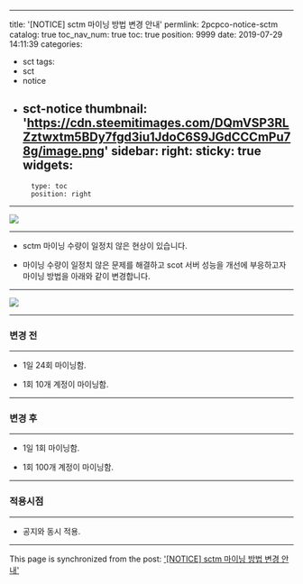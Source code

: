 
---
title: '[NOTICE] sctm 마이닝 방법 변경 안내'
permlink: 2pcpco-notice-sctm
catalog: true
toc_nav_num: true
toc: true
position: 9999
date: 2019-07-29 14:11:39
categories:
- sct
tags:
- sct
- notice
- sct-notice
thumbnail: 'https://cdn.steemitimages.com/DQmVSP3RLZztwxtm5BDy7fgd3iu1JdoC6S9JGdCCCmPu78g/image.png'
sidebar:
    right:
        sticky: true
widgets:
    -
        type: toc
        position: right
---


![](https://cdn.steemitimages.com/DQmVSP3RLZztwxtm5BDy7fgd3iu1JdoC6S9JGdCCCmPu78g/image.png)

***

*  sctm 마이닝 수량이 일정치 않은 현상이 있습니다.

* 마이닝 수량이 일정치 않은 문제를 해결하고 scot 서버 성능을 개선에 부응하고자 마이닝 방법을 아래와 같이 변경합니다.

***

![](https://cdn.steemitimages.com/DQmaPxarW5y7thcdVP6qyiLjPKrupj53JEPEpU7SUaHUCzc/image.png)

***

### 변경 전

***

* 1일 24회 마이닝함.

* 1회 10개 계정이 마이닝함.

***

### 변경 후

***

* 1일 1회 마이닝함.

* 1회 100개 계정이 마이닝함.

***

### 적용시점

***

* 공지와 동시 적용.

- - -

This page is synchronized from the post: ['[NOTICE] sctm 마이닝 방법 변경 안내'](https://steemit.com/@sct/2pcpco-notice-sctm)
